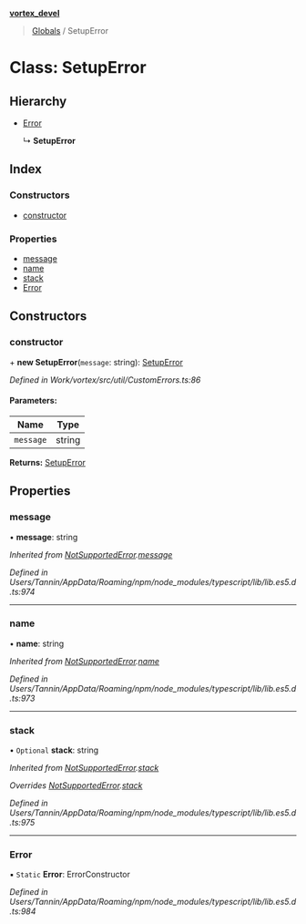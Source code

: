 **[vortex_devel](../README.md)**

> [Globals](../globals.md) / SetupError

# Class: SetupError

## Hierarchy

* [Error](notsupportederror.md#error)

  ↳ **SetupError**

## Index

### Constructors

* [constructor](setuperror.md#constructor)

### Properties

* [message](setuperror.md#message)
* [name](setuperror.md#name)
* [stack](setuperror.md#stack)
* [Error](setuperror.md#error)

## Constructors

### constructor

\+ **new SetupError**(`message`: string): [SetupError](setuperror.md)

*Defined in Work/vortex/src/util/CustomErrors.ts:86*

#### Parameters:

Name | Type |
------ | ------ |
`message` | string |

**Returns:** [SetupError](setuperror.md)

## Properties

### message

•  **message**: string

*Inherited from [NotSupportedError](notsupportederror.md).[message](notsupportederror.md#message)*

*Defined in Users/Tannin/AppData/Roaming/npm/node_modules/typescript/lib/lib.es5.d.ts:974*

___

### name

•  **name**: string

*Inherited from [NotSupportedError](notsupportederror.md).[name](notsupportederror.md#name)*

*Defined in Users/Tannin/AppData/Roaming/npm/node_modules/typescript/lib/lib.es5.d.ts:973*

___

### stack

• `Optional` **stack**: string

*Inherited from [NotSupportedError](notsupportederror.md).[stack](notsupportederror.md#stack)*

*Overrides [NotSupportedError](notsupportederror.md).[stack](notsupportederror.md#stack)*

*Defined in Users/Tannin/AppData/Roaming/npm/node_modules/typescript/lib/lib.es5.d.ts:975*

___

### Error

▪ `Static` **Error**: ErrorConstructor

*Defined in Users/Tannin/AppData/Roaming/npm/node_modules/typescript/lib/lib.es5.d.ts:984*
